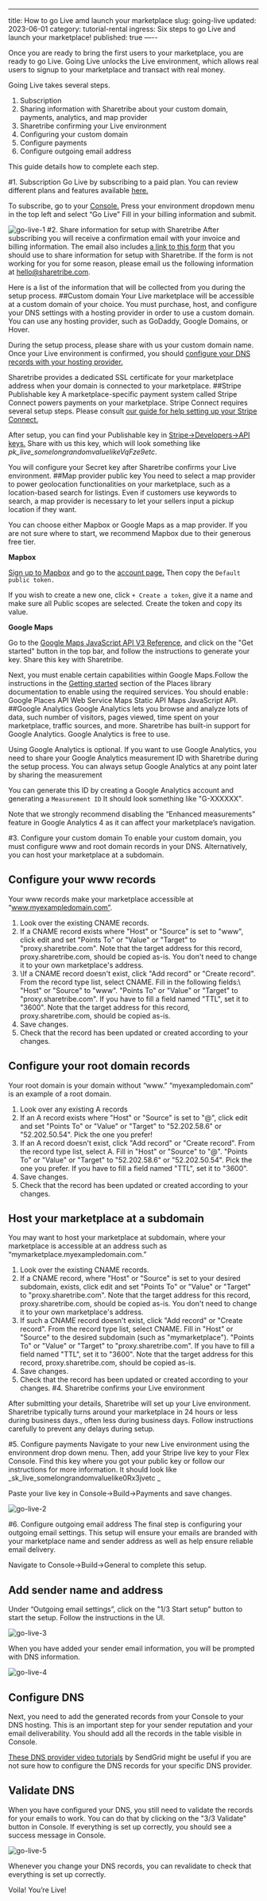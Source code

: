 ---
title: How to go Live amd launch your marketplace
slug: going-live
updated: 2023-06-01
category: tutorial-rental
ingress: Six steps to go Live and launch your marketplace!
published: true
—--

Once you are ready to bring the first users to your marketplace, you are ready to go Live. Going Live unlocks the Live environment, which allows real users to signup to your marketplace and transact with real money.

Going Live takes several steps.

1. Subscription
2. Sharing information with Sharetribe about your custom domain, payments, analytics, and map provider 
3. Sharetribe confirming your Live environment
4. Configuring your custom domain 
5. Configure payments
6. Configure outgoing email address

This guide details how to complete each step.

#1. Subscription
Go Live by subscribing to a paid plan. You can review different plans and features available [here.](PRICINGPLANURL)

To subscribe, go to your [Console.](https://flex-console.sharetribe.com/) Press your environment dropdown menu in the top left and select “Go Live” Fill in your billing information and submit. 

![go-live-1](./go-live-1.png)
#2. Share information for setup with Sharetribe
After subscribing you will receive a confirmation email with your invoice and billing information. The email also includes [a link to this form](https://sharetribe.typeform.com/to/yKLsJryj) that you should use to share information for setup with Sharetribe. If the form is not working for you for some reason, please email us the following information at hello@sharetribe.com.

Here is a list of the information that will be collected from you during the setup process.
##Custom domain
Your Live marketplace will be accessible at a custom domain of your choice. You must purchase, host, and configure your DNS settings with a hosting provider in order to use a custom domain. You can use any hosting provider, such as GoDaddy, Google Domains, or Hover. 

During the setup process, please share with us your custom domain name. Once your Live environment is confirmed, you should [configure your DNS records with your hosting provider.](URL#configure-your-custom-domain)

Sharetribe provides a dedicated SSL certificate for your marketplace address when your domain is connected to your marketplace.
##Stripe Publishable key 
A marketplace-specific payment system called Stripe Connect powers payments on your marketplace. Stripe Connect requires several setup steps. Please consult [our guide for help setting up your Stripe Connect.](https://www.sharetribe.com/docs/the-new-sharetribe/how-to-stripe)
 
After setup, you can find your Publishable key in [Stripe->Developers->API keys.](https://dashboard.stripe.com/apikeys) Share with us this key, which will look something like _pk_live_somelongrandomvaluelikeVqFze9etc_. 

You will configure your Secret key after Sharetribe confirms your Live environment.
##Map provider public key
You need to select a map provider to power geolocation functionalities on your marketplace, such as a location-based search for listings. Even if customers use keywords to search, a map provider is necessary to let your sellers input a pickup location if they want.

You can choose either Mapbox or Google Maps as a map provider. If you are not sure where to start, we recommend Mapbox due to their generous free tier.

**Mapbox**

[Sign up to Mapbox](https://account.mapbox.com/auth/signup/) and go to the [account page.](https://account.mapbox.com/) Then copy the <code>Default public token.</code>

If you wish to create a new one, click <code>+ Create a token</code>, give it a name and make sure all Public scopes are selected. Create the token and copy its value.

**Google Maps**

Go to the [Google Maps JavaScript API V3 Reference](https://developers.google.com/maps/documentation/javascript/reference), and click on the "Get started" button in the top bar, and follow the instructions to generate your key. Share this key with Sharetribe.

Next, you must enable certain capabilities within Google Maps.Follow the instructions in the [Getting started](https://developers.google.com/maps/documentation/javascript/places#GetStarted) section of the Places library documentation to enable using the required services. You should enable`:`
Google Places API Web Service
Maps Static API 
Maps JavaScript API.
##Google Analytics
Google Analytics lets you browse and analyze lots of data, such number of visitors, pages viewed, time spent on your marketplace, traffic sources, and more. Sharetribe has built-in support for Google Analytics. Google Analytics is free to use. 

Using Google Analytics is optional. If you want to use Google Analytics, you need to share your Google Analytics measurement ID with Sharetribe during the setup process. You can always setup Google Analytics at any point later by sharing the measurement 

You can generate this ID by creating a Google Analytics account and generating a <code>Measurement ID</code> It should look something like "G-XXXXXX".

Note that we strongly recommend disabling the “Enhanced measurements” feature in Google Analytics 4 as it can affect your marketplace’s navigation. 

#3. Configure your custom domain
To enable your custom domain, you must configure www and root domain records in your DNS. Alternatively, you can host your marketplace at a subdomain. 

## Configure your www records 

Your www records make your marketplace accessible at “www.myexampledomain.com”.

1. Look over the existing CNAME records.
2. If a CNAME record exists where "Host" or "Source" is set to "www", click edit and set "Points To" or "Value" or "Target" to "proxy.sharetribe.com". Note that the target address for this record, proxy.sharetribe.com, should be copied as-is. You don't need to change it to your own marketplace's address.
3. \If a CNAME record doesn't exist, click "Add record" or "Create record". From the record type list, select CNAME. Fill in the following fields:\ "Host" or "Source" to "www". "Points To" or "Value" or "Target" to "proxy.sharetribe.com". If you have to fill a field named "TTL", set it to "3600". Note that the target address for this record, proxy.sharetribe.com, should be copied as-is.
4. Save changes.
5. Check that the record has been updated or created according to your changes.

## Configure your root domain records

Your root domain is your domain without “www.” “myexampledomain.com” is an example of a root domain.

1. Look over any existing A records
2. If an A record exists where "Host" or "Source" is set to "@", click edit and set "Points To" or "Value" or "Target" to "52.202.58.6" or "52.202.50.54". Pick the one you prefer!
3. If an A record doesn't exist, click "Add record" or "Create record". From the record type list, select A. Fill in "Host" or "Source" to "@". "Points To" or "Value" or "Target" to "52.202.58.6" or "52.202.50.54". Pick the one you prefer. If you have to fill a field named "TTL", set it to "3600".
4. Save changes.
5. Check that the record has been updated or created according to your changes.

## Host your marketplace at a subdomain 

You may want to host your marketplace at subdomain, where your marketplace is accessible at an address such as “mymarketplace.myexampledomain.com.”

1. Look over the existing CNAME records.
2. If a CNAME record, where "Host" or "Source" is set to your desired subdomain, exists, click edit and set "Points To" or "Value" or "Target" to "proxy.sharetribe.com". Note that the target address for this record, proxy.sharetribe.com, should be copied as-is. You don't need to change it to your own marketplace's address.
3. If such a CNAME record doesn't exist, click "Add record" or "Create record". From the record type list, select CNAME. Fill in "Host" or "Source" to the desired subdomain (such as "mymarketplace"). "Points To" or "Value" or "Target" to "proxy.sharetribe.com". If you have to fill a field named "TTL", set it to "3600". Note that the target address for this record, proxy.sharetribe.com, should be copied as-is.
4. Save changes.
5. Check that the record has been updated or created according to your changes.
#4. Sharetribe confirms your Live environment

After submitting your details, Sharetribe will set up your Live environment. Sharetribe typically turns around your marketplace in 24 hours or less during business days., often less during business days. Follow instructions carefully to prevent any delays during setup.

#5. Configure payments 
Navigate to your new Live environment using the environment drop down menu. Then, add your Stripe live key to your Flex Console. Find this key where you got your public key or follow our instructions for more information. It should look like _sk_live_somelongrandomvaluelike0Rx3jvetc _

Paste your live key in Console->Build->Payments and save changes. 

![go-live-2](./go-live-2.png)


#6. Configure outgoing email address
The final step is configuring your outgoing email settings. This setup will ensure your emails are branded with your marketplace name and sender address as well as help ensure reliable email delivery. 

Navigate to Console->Build->General to complete this setup.

## Add sender name and address

Under “Outgoing email settings”, click on the "1/3 Start setup" button to start the setup. Follow the instructions in the UI.

![go-live-3](./go-live-3.png)

When you have added your sender email information, you will be prompted with DNS information.

![go-live-4](./go-live-4.png)


## Configure DNS 

Next, you need to add the generated records from your Console to your DNS hosting. This is an important step for your sender reputation and your email deliverability. You should add all the records in the table visible in Console.

[These DNS provider video tutorials](https://sendgrid.com/docs/ui/account-and-settings/dns-providers/) by SendGrid might be useful if you are not sure how to configure the DNS records for your specific DNS provider.

## Validate DNS 

When you have configured your DNS, you still need to validate the records for your emails to work. You can do that by clicking on the "3/3 Validate" button in Console. If everything is set up correctly, you should see a success message in Console.

![go-live-5](./go-live-5.png)

Whenever you change your DNS records, you can revalidate to check that everything is set up correctly.


Voila! You’re Live!
